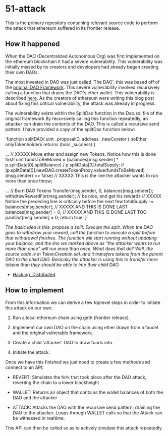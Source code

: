 # 51-attack

This is the primary repository containing relevant source code to perform the attack that ethereum suffered in its frontier release.

## How it happened

When the DAO (Decentralized Autonomous Org) was first implemented on the ethereum blockchain it had
a severe vulnerability. This vulnerability was initially missed by its creators and developers had already began creating their own DAOs.

The most invested in DAO was just called 'The DAO', this was based off of the [original DAO Framework](https://github.com/blockchainsllc/DAO). This severe vulnerability involved recursively calling a function that drains the DAO's ether wallet. This vulnerability is described [here](https://medium.com/ursium-blog/no-dao-funds-at-risk-following-the-ethereum-smart-contract-recursive-call-bug-discovery-29f482d348b). As the creators of ethereum were writing this blog post about fixing this critical vulnerability, the attack was already in progress.

The vulnerability exists within the SplitDao function in the Dao.sol file of the original framework.By recursively calling this function repeatedly, an attacker can drain the contents of the DAO. This is called a recursive send pattern. I have provided a copy of the splitDao function below:

`function splitDAO(
  uint _proposalID,
  address _newCurator
) noEther onlyTokenholders returns (bool _success) {

  ...
  // XXXXX Move ether and assign new Tokens.  Notice how this is done first!
  uint fundsToBeMoved =
      (balances[msg.sender] * p.splitData[0].splitBalance) /
      p.splitData[0].totalSupply;
  if (p.splitData[0].newDAO.createTokenProxy.value(fundsToBeMoved)(msg.sender) == false) // XXXXX This is the line the attacker wants to run more than once
      throw;

  ...
  // Burn DAO Tokens
  Transfer(msg.sender, 0, balances[msg.sender]);
  withdrawRewardFor(msg.sender); // be nice, and get his rewards
  // XXXXX Notice the preceding line is critically before the next few
  totalSupply -= balances[msg.sender]; // XXXXX AND THIS IS DONE LAST
  balances[msg.sender] = 0; // XXXXX AND THIS IS DONE LAST TOO
  paidOut[msg.sender] = 0;
  return true;
}`

*The basic idea is this: propose a split. Execute the split. When the DAO goes to withdraw your reward, call the function to execute a split before that withdrawal finishes. The function will start running without updating your balance, and the line we marked above as "the attacker wants to run more than once" will run more than once. What does that do? Well, the source code is in TokenCreation.sol, and it transfers tokens from the parent DAO to the child DAO. Basically the attacker is using this to transfer more tokens than they should be able to into their child DAO.*

- [Hacking, Distributed](https://hackingdistributed.com/2016/06/18/analysis-of-the-dao-exploit/)

## How to implement

From this information we can derive a few toplevel steps in order to initiate this attack on our own.

1. Run a local ethereum chain using geth (frontier release).

2. Implement our own DAO on the chain using ether drawn from a faucet and the original vulnerable framework.

3. Create a child 'attacker' DAO to draw funds into.

4. Initiate the attack.

Once we have this finished we just need to create a few methods and connect to an API:

- REVERT: Simulates the fork that took place after the DAO attack, reverting the chain to a lower blockheight

- WALLET: Returns an object that contains the wallet balances of both the DAO and the attacker

- ATTACK: Attacks the DAO with the recursive send pattern, draining the DAO to the attacker. Loops through WALLET calls so that the Attack can be witnessed in realtime.

This API can then be called so as to actively simulate this attack repeatedly.


